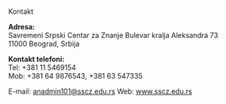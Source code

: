 Kontakt

**Adresa:**</br>
    Savremeni Srpski Centar za Znanje
    Bulevar kralja Aleksandra 73  
    11000 Beograd, Srbija  

**Kontakt telefoni:**</br>
Tel: +381 11 5469154  
Mob: +381 64 9876543, +381 63 547335  

E-mail: anadmin101@sscz.edu.rs
Web: www.sscz.edu.rs